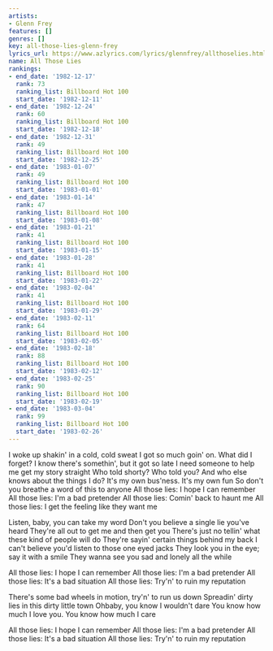 ```yaml
---
artists:
- Glenn Frey
features: []
genres: []
key: all-those-lies-glenn-frey
lyrics_url: https://www.azlyrics.com/lyrics/glennfrey/allthoselies.html
name: All Those Lies
rankings:
- end_date: '1982-12-17'
  rank: 73
  ranking_list: Billboard Hot 100
  start_date: '1982-12-11'
- end_date: '1982-12-24'
  rank: 60
  ranking_list: Billboard Hot 100
  start_date: '1982-12-18'
- end_date: '1982-12-31'
  rank: 49
  ranking_list: Billboard Hot 100
  start_date: '1982-12-25'
- end_date: '1983-01-07'
  rank: 49
  ranking_list: Billboard Hot 100
  start_date: '1983-01-01'
- end_date: '1983-01-14'
  rank: 47
  ranking_list: Billboard Hot 100
  start_date: '1983-01-08'
- end_date: '1983-01-21'
  rank: 41
  ranking_list: Billboard Hot 100
  start_date: '1983-01-15'
- end_date: '1983-01-28'
  rank: 41
  ranking_list: Billboard Hot 100
  start_date: '1983-01-22'
- end_date: '1983-02-04'
  rank: 41
  ranking_list: Billboard Hot 100
  start_date: '1983-01-29'
- end_date: '1983-02-11'
  rank: 64
  ranking_list: Billboard Hot 100
  start_date: '1983-02-05'
- end_date: '1983-02-18'
  rank: 88
  ranking_list: Billboard Hot 100
  start_date: '1983-02-12'
- end_date: '1983-02-25'
  rank: 90
  ranking_list: Billboard Hot 100
  start_date: '1983-02-19'
- end_date: '1983-03-04'
  rank: 99
  ranking_list: Billboard Hot 100
  start_date: '1983-02-26'
---
```


I woke up shakin' in a cold, cold sweat
I got so much goin' on. What did I forget?
I know there's somethin', but it got so late
I need someone to help me get my story straight
Who told shorty? Who told you?
And who else knows about the things I do?
It's my own bus'ness. It's my own fun
So don't you breathe a word of this to anyone
All those lies: I hope I can remember
All those lies: I'm a bad pretender
All those lies: Comin' back to haunt me
All those lies: I get the feeling like they want me

Listen, baby, you can take my word
Don't you believe a single lie you've heard
They're all out to get me and then get you
There's just no tellin' what these kind of people will do
They're sayin' certain things behind my back
I can't believe you'd listen to those one eyed jacks
They look you in the eye; say it with a smile
They wanna see you sad and lonely all the while

All those lies: I hope I can remember
All those lies: I'm a bad pretender
All those lies: It's a bad situation
All those lies: Try'n' to ruin my reputation

There's some bad wheels in motion, try'n' to run us down
Spreadin' dirty lies in this dirty little town
Ohbaby, you know I wouldn't dare
You know how much I love you. You know how much I care

All those lies: I hope I can remember
All those lies: I'm a bad pretender
All those lies: It's a bad situation
All those lies: Try'n' to ruin my reputation



